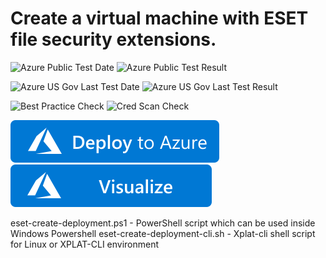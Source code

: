 # Create a virtual machine with ESET file security extensions.

![Azure Public Test Date](https://azurequickstartsservice.blob.core.windows.net/badges/eset-vm-extension/PublicLastTestDate.svg)
![Azure Public Test Result](https://azurequickstartsservice.blob.core.windows.net/badges/eset-vm-extension/PublicDeployment.svg)

![Azure US Gov Last Test Date](https://azurequickstartsservice.blob.core.windows.net/badges/eset-vm-extension/FairfaxLastTestDate.svg)
![Azure US Gov Last Test Result](https://azurequickstartsservice.blob.core.windows.net/badges/eset-vm-extension/FairfaxDeployment.svg)

![Best Practice Check](https://azurequickstartsservice.blob.core.windows.net/badges/eset-vm-extension/BestPracticeResult.svg)
![Cred Scan Check](https://azurequickstartsservice.blob.core.windows.net/badges/eset-vm-extension/CredScanResult.svg)

[![Deploy To Azure](https://raw.githubusercontent.com/Azure/azure-quickstart-templates/master/1-CONTRIBUTION-GUIDE/images/deploytoazure.svg?sanitize=true)]("https://portal.azure.com/#create/Microsoft.Template/uri/https%3A%2F%2Fraw.githubusercontent.com%2FAzure%2Fazure-quickstart-templates%2Fmaster%2Feset-vm-extension%2Fazuredeploy.json")  [![Visualize](https://raw.githubusercontent.com/Azure/azure-quickstart-templates/master/1-CONTRIBUTION-GUIDE/images/visualizebutton.svg?sanitize=true)]("http://armviz.io/#/?load=https%3A%2F%2Fraw.githubusercontent.com%2FAzure%2Fazure-quickstart-templates%2Fmaster%2Feset-vm-extension%2Fazuredeploy.json")
    


    


eset-create-deployment.ps1 - PowerShell script which can be used inside Windows Powershell 
eset-create-deployment-cli.sh - Xplat-cli  shell script for Linux or XPLAT-CLI environment

